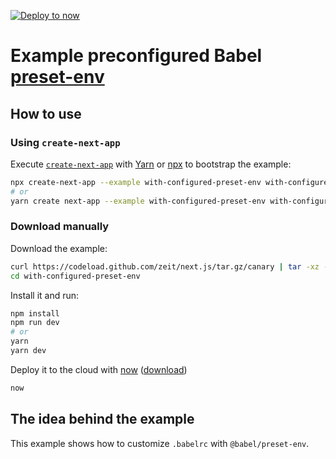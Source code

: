 [![Deploy to now](https://deploy.now.sh/static/button.svg)](https://deploy.now.sh/?repo=https://github.com/zeit/next.js/tree/master/examples/with-configured-preset-env)

# Example preconfigured Babel [preset-env](https://github.com/babel/babel/tree/master/packages/babel-preset-env)

## How to use

### Using `create-next-app`

Execute [`create-next-app`](https://github.com/segmentio/create-next-app) with [Yarn](https://yarnpkg.com/lang/en/docs/cli/create/) or [npx](https://github.com/zkat/npx#readme) to bootstrap the example:

```bash
npx create-next-app --example with-configured-preset-env with-configured-preset-env-app
# or
yarn create next-app --example with-configured-preset-env with-configured-preset-env-app
```

### Download manually

Download the example:

```bash
curl https://codeload.github.com/zeit/next.js/tar.gz/canary | tar -xz --strip=2 next.js-canary/examples/with-configured-preset-env
cd with-configured-preset-env
```

Install it and run:

```bash
npm install
npm run dev
# or
yarn
yarn dev
```

Deploy it to the cloud with [now](https://zeit.co/now) ([download](https://zeit.co/download))

```bash
now
```

## The idea behind the example

This example shows how to customize `.babelrc` with `@babel/preset-env`.
